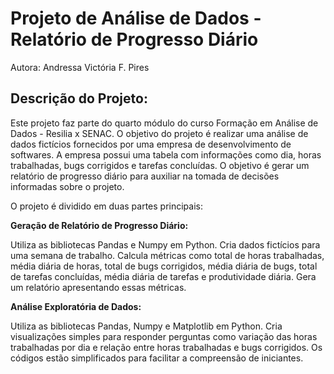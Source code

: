 # Projeto de Análise de Dados - Relatório de Progresso Diário
Autora: Andressa Victória F. Pires

## Descrição do Projeto:
Este projeto faz parte do quarto módulo do curso Formação em Análise de Dados - Resilia x SENAC. O objetivo do projeto é realizar uma análise de dados fictícios fornecidos por uma empresa de desenvolvimento de softwares. A empresa possui uma tabela com informações como dia, horas trabalhadas, bugs corrigidos e tarefas concluídas. O objetivo é gerar um relatório de progresso diário para auxiliar na tomada de decisões informadas sobre o projeto.

O projeto é dividido em duas partes principais:

**Geração de Relatório de Progresso Diário:**

Utiliza as bibliotecas Pandas e Numpy em Python.
Cria dados fictícios para uma semana de trabalho.
Calcula métricas como total de horas trabalhadas, média diária de horas, total de bugs corrigidos, média diária de bugs, total de tarefas concluídas, média diária de tarefas e produtividade diária.
Gera um relatório apresentando essas métricas.

**Análise Exploratória de Dados:**

Utiliza as bibliotecas Pandas, Numpy e Matplotlib em Python.
Cria visualizações simples para responder perguntas como variação das horas trabalhadas por dia e relação entre horas trabalhadas e bugs corrigidos.
Os códigos estão simplificados para facilitar a compreensão de iniciantes.
